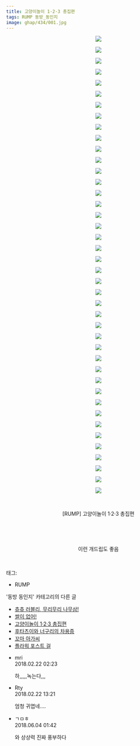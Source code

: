 ```yaml
---
title: 고양이놀이 1·2·3 총집편
tags: RUMP 동방_동인지
image: ghap/434/001.jpg
---
```

<div class="article">
<p style="text-align: center; clear: none; float: none;"><img src="{{ site.nasurl }}/ghap/434/001.jpg"/></p>
<p style="text-align: center; clear: none; float: none;"><img src="{{ site.nasurl }}/ghap/434/002.jpg"/></p>
<p style="text-align: center; clear: none; float: none;"><img src="{{ site.nasurl }}/ghap/434/003.jpg"/></p>
<p style="text-align: center; clear: none; float: none;"><img src="{{ site.nasurl }}/ghap/434/004.jpg"/></p>
<p style="text-align: center; clear: none; float: none;"><img src="{{ site.nasurl }}/ghap/434/005.jpg"/></p>
<p style="text-align: center; clear: none; float: none;"><img src="{{ site.nasurl }}/ghap/434/006.jpg"/></p>
<p style="text-align: center; clear: none; float: none;"><img src="{{ site.nasurl }}/ghap/434/007.jpg"/></p>
<p style="text-align: center; clear: none; float: none;"><img src="{{ site.nasurl }}/ghap/434/008.jpg"/></p>
<p style="text-align: center; clear: none; float: none;"><img src="{{ site.nasurl }}/ghap/434/009.jpg"/></p>
<p style="text-align: center; clear: none; float: none;"><img src="{{ site.nasurl }}/ghap/434/010.jpg"/></p>
<p style="text-align: center; clear: none; float: none;"><img src="{{ site.nasurl }}/ghap/434/011.jpg"/></p>
<p style="text-align: center; clear: none; float: none;"><img src="{{ site.nasurl }}/ghap/434/012.jpg"/></p>
<p style="text-align: center; clear: none; float: none;"><img src="{{ site.nasurl }}/ghap/434/013.jpg"/></p>
<p style="text-align: center; clear: none; float: none;"><img src="{{ site.nasurl }}/ghap/434/014.jpg"/></p>
<p style="text-align: center; clear: none; float: none;"><img src="{{ site.nasurl }}/ghap/434/015.jpg"/></p>
<p style="text-align: center; clear: none; float: none;"><img src="{{ site.nasurl }}/ghap/434/016.jpg"/></p>
<p style="text-align: center; clear: none; float: none;"><img src="{{ site.nasurl }}/ghap/434/017.jpg"/></p>
<p style="text-align: center; clear: none; float: none;"><img src="{{ site.nasurl }}/ghap/434/018.jpg"/></p>
<p style="text-align: center; clear: none; float: none;"><img src="{{ site.nasurl }}/ghap/434/019.jpg"/></p>
<p style="text-align: center; clear: none; float: none;"><img src="{{ site.nasurl }}/ghap/434/020.jpg"/></p>
<p style="text-align: center; clear: none; float: none;"><img src="{{ site.nasurl }}/ghap/434/021.jpg"/></p>
<p style="text-align: center; clear: none; float: none;"><img src="{{ site.nasurl }}/ghap/434/022.jpg"/></p>
<p style="text-align: center; clear: none; float: none;"><img src="{{ site.nasurl }}/ghap/434/023.jpg"/></p>
<p style="text-align: center; clear: none; float: none;"><img src="{{ site.nasurl }}/ghap/434/024.jpg"/></p>
<p style="text-align: center; clear: none; float: none;"><img src="{{ site.nasurl }}/ghap/434/025.jpg"/></p>
<p style="text-align: center; clear: none; float: none;"><img src="{{ site.nasurl }}/ghap/434/026.jpg"/></p>
<p style="text-align: center; clear: none; float: none;"><img src="{{ site.nasurl }}/ghap/434/027.jpg"/></p>
<p style="text-align: center; clear: none; float: none;"><img src="{{ site.nasurl }}/ghap/434/028.jpg"/></p>
<p style="text-align: center; clear: none; float: none;"><img src="{{ site.nasurl }}/ghap/434/029.jpg"/></p>
<p style="text-align: center; clear: none; float: none;"><img src="{{ site.nasurl }}/ghap/434/030.jpg"/></p>
<p style="text-align: center; clear: none; float: none;"><img src="{{ site.nasurl }}/ghap/434/031.jpg"/></p>
<p style="text-align: center; clear: none; float: none;"><img src="{{ site.nasurl }}/ghap/434/032.jpg"/></p>
<p style="text-align: center; clear: none; float: none;"><img src="{{ site.nasurl }}/ghap/434/033.jpg"/></p>
<p style="text-align: center; clear: none; float: none;"><img src="{{ site.nasurl }}/ghap/434/034.jpg"/></p>
<p style="text-align: center; clear: none; float: none;"><img src="{{ site.nasurl }}/ghap/434/035.jpg"/></p>
<p style="text-align: center; clear: none; float: none;"><img src="{{ site.nasurl }}/ghap/434/036.jpg"/></p>
<p style="text-align: center; clear: none; float: none;"><img src="{{ site.nasurl }}/ghap/434/037.jpg"/></p>
<p style="text-align: center; clear: none; float: none;"><img src="{{ site.nasurl }}/ghap/434/038.jpg"/></p>
<p style="text-align: center; clear: none; float: none;"><img src="{{ site.nasurl }}/ghap/434/039.jpg"/></p>
<p style="text-align: center; clear: none; float: none;"><img src="{{ site.nasurl }}/ghap/434/040.jpg"/></p>
<p style="text-align: center; clear: none; float: none;"><img src="{{ site.nasurl }}/ghap/434/041.jpg"/></p>
<p style="text-align: center; clear: none; float: none;"><img src="{{ site.nasurl }}/ghap/434/042.jpg"/></p>
<p style="text-align: center; clear: none; float: none;"><br/></p>
<p style="text-align: center; clear: none; float: none;">[RUMP] 고양이놀이 1·2·3 총집편</p>
<p style="text-align: center; clear: none; float: none;"><br/></p>
<p style="text-align: center; clear: none; float: none;"><br/></p>
<p style="text-align: center; clear: none; float: none;">이런 개드립도 좋음</p>
<p><br/></p>
</div><div class="tagTrail">
<p>태그: </p>
<ul>
<li>RUMP</li>
</ul>
</div><div class="another">
<p>'동방 동인지' 카테고리의 다른 글</p>
<ul>
<li><a href="/2016-06-21-ghap_436">츄츄 러블리, 무리무리 나무삼!</a></li>
<li><a href="/2016-06-21-ghap_435">쌀이 없어!</a></li>
<li><a href="/2016-06-21-ghap_434">고양이놀이 1·2·3 총집편</a></li>
<li><a href="/2016-06-21-ghap_433">후타츠이와 너구리의 차용증</a></li>
<li><a href="/2016-06-21-ghap_432">꼬마 아가씨</a></li>
<li><a href="/2016-06-21-ghap_430">플라워 포스트 걸</a></li>
</ul>
</div><div class="cb_module cb_fluid">
<div class="cb_wrt cb_profile">
<div class="comment">
<ul>
<li class="cb_thumb_off" id="comment15204018">
<div class="cb_comment_area">
<div class="cb_info_area">
<div class="cb_section">
<span class="cb_nick_name">mri</span>
</div>
<div class="cb_section">
<span class="cb_date">2018.02.22 02:23 </span>
</div>
</div>
<div class="cb_dsc_comment">
<p class="cb_dsc">
											하,,,,,녹는다,,,
										</p>
</div>
</div></li>
<li class="cb_thumb_off" id="comment15204204">
<div class="cb_comment_area">
<div class="cb_info_area">
<div class="cb_section">
<span class="cb_nick_name">Rty</span>
</div>
<div class="cb_section">
<span class="cb_date">2018.02.22 13:21 </span>
</div>
</div>
<div class="cb_dsc_comment">
<p class="cb_dsc">
											엄청 귀엽네....
										</p>
</div>
</div></li>
<li class="cb_thumb_off" id="comment15266033">
<div class="cb_comment_area">
<div class="cb_info_area">
<div class="cb_section">
<span class="cb_nick_name">ㄱㅁㅎ</span>
</div>
<div class="cb_section">
<span class="cb_date">2018.06.04 01:42 </span>
</div>
</div>
<div class="cb_dsc_comment">
<p class="cb_dsc">
											와 상상력 진짜 풍부하다
										</p>
</div>
</div></li>
</ul>
</div>
</div><!-- commentList close -->
</div>